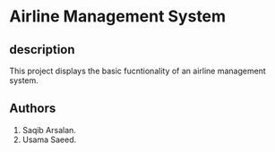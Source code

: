 # Airline Management System
## description
This project displays the basic fucntionality of an airline management system.

## Authors
1. Saqib Arsalan.
2. Usama Saeed.
